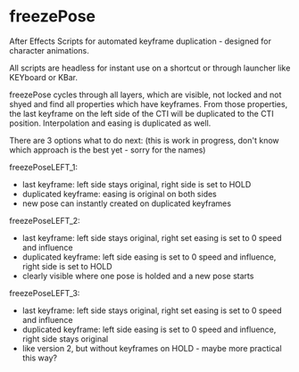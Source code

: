 # freezePose
After Effects Scripts for automated keyframe duplication - designed for character animations.

All scripts are headless for instant use on a shortcut or through launcher like KEYboard or KBar.

freezePose cycles through all layers, which are visible, not locked and not shyed and find all properties which have keyframes.
From those properties, the last keyframe on the left side of the CTI will be duplicated to the CTI position. Interpolation and easing is duplicated as well. 

There are 3 options what to do next: (this is work in progress, don't know which approach is the best yet - sorry for the names)

freezePoseLEFT_1:
- last keyframe: left side stays original, right side is set to HOLD
- duplicated keyframe: easing is original on both sides
- new pose can instantly created on duplicated keyframes



freezePoseLEFT_2:
- last keyframe: left side stays original, right set easing is set to 0 speed and influence
- duplicated keyframe: left side easing is set to 0 speed and influence, right side is set to HOLD
- clearly visible where one pose is holded and a new pose starts



freezePoseLEFT_3:
- last keyframe: left side stays original, right set easing is set to 0 speed and influence
- duplicated keyframe: left side easing is set to 0 speed and influence, right side stays original
- like version 2, but without keyframes on HOLD - maybe more practical this way?
